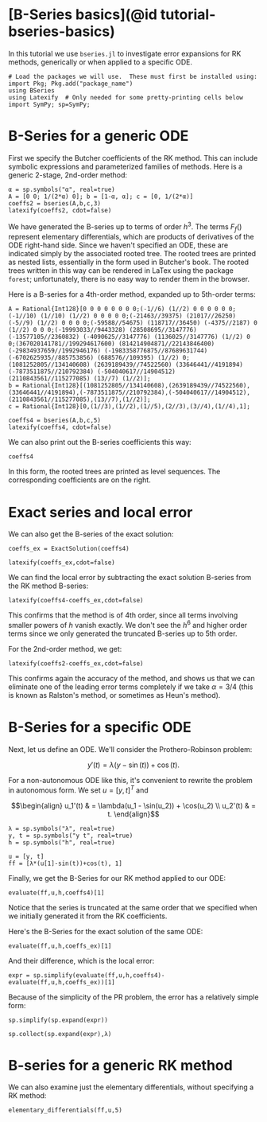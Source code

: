 # [B-Series basics](@id tutorial-bseries-basics)
In this tutorial we use `bseries.jl` to investigate error expansions for RK
methods, generically or when applied to a specific ODE.


```@example bseries-basics
# Load the packages we will use.  These must first be installed using: import Pkg; Pkg.add("package_name")
using BSeries
using Latexify  # Only needed for some pretty-printing cells below
import SymPy; sp=SymPy;
```

# B-Series for a generic ODE

First we specify the Butcher coefficients of the RK method.
This can include symbolic expressions and parameterized families of methods.
Here is a generic 2-stage, 2nd-order method:


```@example bseries-basics
α = sp.symbols("α", real=true)
A = [0 0; 1/(2*α) 0]; b = [1-α, α]; c = [0, 1/(2*α)]
coeffs2 = bseries(A,b,c,3)
latexify(coeffs2, cdot=false)
```

We have generated the B-series up to terms of order $h^3$.  The terms $F_f()$
represent elementary differentials, which are products of derivatives of the
ODE right-hand side.  Since we haven't specified an ODE, these are indicated
simply by the associated rooted tree.  The rooted trees are printed as nested
lists, essentially in the form used in Butcher's book.  The rooted trees written
in this way can be rendered in LaTex using the package `forest`; unfortunately,
there is no easy way to render them in the browser.

Here is a B-series for a 4th-order method, expanded up to 5th-order terms:


```@example bseries-basics
A = Rational{Int128}[0 0 0 0 0 0 0 0;(-1//6) (1//2) 0 0 0 0 0 0;(-1//10) (1//10) (1//2) 0 0 0 0 0;(-21463//39375) (21017//26250) (-5//9) (1//2) 0 0 0 0;(-59588//54675) (118717//36450) (-4375//2187) 0 (1//2) 0 0 0;(-19993033//9443328) (28508695//3147776) (-13577105//2360832) (-4090625//3147776) (1136025//3147776) (1//2) 0 0;(367020141781//199294617600) (814214904871//22143846400) (-29834937659//1992946176) (-1983358776875//87689631744) (-6702625935//885753856) (688576//109395) (1//2) 0;(1081252805//134140608) (2639189439//74522560) (33646441//4191894) (-7873511875//210792384) (-504040617//14904512) (2110843561//115277085) (13//7) (1//2)];
b = Rational{Int128}[(1081252805//134140608),(2639189439//74522560),(33646441//4191894),(-7873511875//210792384),(-504040617//14904512),(2110843561//115277085),(13//7),(1//2)];
c = Rational{Int128}[0,(1//3),(1//2),(1//5),(2//3),(3//4),(1//4),1];

coeffs4 = bseries(A,b,c,5)
latexify(coeffs4, cdot=false)
```

We can also print out the B-series coefficients this way:


```@example bseries-basics
coeffs4
```

In this form, the rooted trees are printed as level sequences.  The corresponding coefficients are on the right.

# Exact series and local error

We can also get the B-series of the exact solution:


```@example bseries-basics
coeffs_ex = ExactSolution(coeffs4)
```


```@example bseries-basics
latexify(coeffs_ex,cdot=false)
```

We can find the local error by subtracting the exact solution B-series from the RK method B-series:


```@example bseries-basics
latexify(coeffs4-coeffs_ex,cdot=false)
```


This confirms that the method is of 4th order, since all terms involving
smaller powers of $h$ vanish exactly.  We don't see the $h^6$ and higher
order terms since we only generated the truncated B-series up to 5th order.

For the 2nd-order method, we get:


```@example bseries-basics
latexify(coeffs2-coeffs_ex,cdot=false)
```

This confirms again the accuracy of the method, and shows us that we
can eliminate one of the leading error terms completely if we take
$\alpha=3/4$ (this is known as Ralston's method, or sometimes as Heun's method).

# B-Series for a specific ODE

Next, let us define an ODE.  We'll consider the Prothero-Robinson problem:

```math
    y'(t) = \lambda(y-\sin(t)) + \cos(t).
```

For a non-autonomous ODE like this, it's convenient to rewrite the problem
in autonomous form.  We set $u=[y,t]^T$ and

```math
\begin{align}
u_1'(t) & = \lambda(u_1 - \sin(u_2)) + \cos(u_2) \\
u_2'(t) & = t.
\end{align}
```


```@example bseries-basics
λ = sp.symbols("λ", real=true)
y, t = sp.symbols("y t", real=true)
h = sp.symbols("h", real=true)

u = [y, t]
ff = [λ*(u[1]-sin(t))+cos(t), 1]
```

Finally, we get the B-Series for our RK method applied to our ODE:


```@example bseries-basics
evaluate(ff,u,h,coeffs4)[1]
```

Notice that the series is truncated at the same order that we specified
when we initially generated it from the RK coefficients.

Here's the B-Series for the exact solution of the same ODE:


```@example bseries-basics
evaluate(ff,u,h,coeffs_ex)[1]
```

And their difference, which is the local error:


```@example bseries-basics
expr = sp.simplify(evaluate(ff,u,h,coeffs4)-evaluate(ff,u,h,coeffs_ex))[1]
```

Because of the simplicity of the PR problem, the error has a relatively simple form:


```@example bseries-basics
sp.simplify(sp.expand(expr))
```

```@example bseries-basics
sp.collect(sp.expand(expr),λ)
```

# B-series for a generic RK method

We can also examine just the elementary differentials, without specifying a RK method:


```@example bseries-basics
elementary_differentials(ff,u,5)
```
